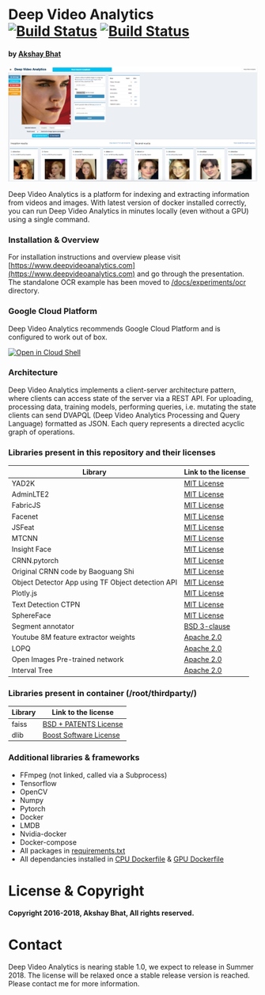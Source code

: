 # Deep Video Analytics &nbsp; &nbsp; [![Build Status](https://travis-ci.org/AKSHAYUBHAT/DeepVideoAnalytics.svg?branch=master)](https://travis-ci.org/AKSHAYUBHAT/DeepVideoAnalytics) [![Build Status](https://travis-ci.org/AKSHAYUBHAT/DeepVideoAnalytics.svg?branch=stable)](https://travis-ci.org/AKSHAYUBHAT/DeepVideoAnalytics/branches)
#### by [Akshay Bhat](http://www.akshaybhat.com)

![UI Screenshot](docs/figures/emma.png "Emma Watson, from poster of her latest subject appropriate movie The Circle")

Deep Video Analytics is a platform for indexing and extracting information from videos and images.
With latest version of docker installed correctly, you can run Deep Video Analytics in minutes
locally (even without a GPU) using a single command.

### Installation & Overview

For installation instructions and overview please visit
[https://www.deepvideoanalytics.com](https://www.deepvideoanalytics.com) and go through the presentation. The
standalone OCR example has been moved to [/docs/experiments/ocr](/docs/experiments/ocr) directory.

### Google Cloud Platform

Deep Video Analytics recommends Google Cloud Platform and is configured to work out of box.

[![Open in Cloud Shell](http://gstatic.com/cloudssh/images/open-btn.svg)](https://console.cloud.google.com/cloudshell/editor?cloudshell_git_repo=https%3A%2F%2Fgithub.com%2FAKSHAYUBHAT%2FDeepVideoAnalytics&cloudshell_print=cloud-shell-readme.txt)

### Architecture

Deep Video Analytics implements a client-server architecture pattern, where clients can access state of the server
via a REST API. For uploading, processing data, training models, performing queries, i.e. mutating the state
clients can send DVAPQL (Deep Video Analytics Processing and Query Language) formatted as JSON. Each query represents
a directed acyclic graph of operations.


### Libraries present in this repository and their licenses

| Library  | Link to the license | 
| -------- | ------------------- |
| YAD2K  |  [MIT License](https://github.com/allanzelener/YAD2K/blob/master/LICENSE)  |
| AdminLTE2  |  [MIT License](https://github.com/almasaeed2010/AdminLTE/blob/master/LICENSE) |
| FabricJS |  [MIT License](https://github.com/kangax/fabric.js/blob/master/LICENSE)  |
| Facenet   |  [MIT License](https://github.com/davidsandberg/facenet)  |
| JSFeat   |  [MIT License](https://inspirit.github.io/jsfeat/)  |
| MTCNN   |  [MIT License](https://github.com/kpzhang93/MTCNN_face_detection_alignment)  |
| Insight Face   |  [MIT License](https://github.com/deepinsight/insightface)  |
| CRNN.pytorch  |  [MIT License](https://github.com/meijieru/crnn.pytorch/blob/master/LICENSE.md)  |
| Original CRNN code by Baoguang Shi  |  [MIT License](https://github.com/bgshih/crnn) |
| Object Detector App using TF Object detection API |  [MIT License](https://github.com/datitran/Object-Detector-App) | 
| Plotly.js |  [MIT License](https://github.com/plotly/plotly.js/blob/master/LICENSE) | 
| Text Detection CTPN  |  [MIT License](https://github.com/eragonruan/text-detection-ctpn/LICENSE) |
| SphereFace  |  [MIT License](https://github.com/wy1iu/sphereface/blob/master/license) |
| Segment annotator  |   [BSD 3-clause](https://github.com/kyamagu/js-segment-annotator/blob/master/LICENSE) |
| Youtube 8M feature extractor weights  | [Apache 2.0](https://github.com/google/youtube-8m) |
| LOPQ   |  [Apache 2.0](https://github.com/yahoo/lopq/blob/master/LICENSE)  | 
| Open Images Pre-trained network  |  [Apache 2.0](https://github.com/openimages/dataset/blob/master/LICENSE) |
| Interval Tree  |  [Apache 2.0](https://github.com/chaimleib/intervaltree) |

### Libraries present in container (/root/thirdparty/)

| Library  | Link to the license |
| -------- | ------------------- |
| faiss | [BSD + PATENTS License](https://github.com/facebookresearch/faiss/blob/master/LICENSE) |
| dlib | [Boost Software License](https://github.com/davisking/dlib/blob/master/dlib/LICENSE.txt) |



### Additional libraries & frameworks

* FFmpeg (not linked, called via a Subprocess)
* Tensorflow 
* OpenCV
* Numpy
* Pytorch
* Docker
* LMDB
* Nvidia-docker
* Docker-compose
* All packages in [requirements.txt](/requirements.txt)
* All dependancies installed in [CPU Dockerfile](/deploy/dockerfiles/Dockerfile) & [GPU Dockerfile](/deploy/dockerfiles/Dockerfile.gpu)


# License & Copyright

**Copyright 2016-2018, Akshay Bhat, All rights reserved.**

# Contact

Deep Video Analytics is nearing stable 1.0, we expect to release in Summer 2018.
The license will be relaxed once a stable release version is reached.
Please contact me for more information.
 
